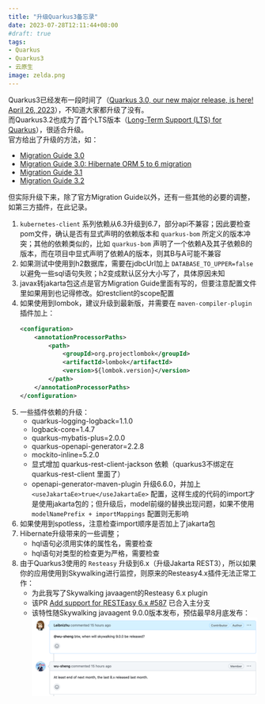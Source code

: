 ```yaml
---
title: "升级Quarkus3备忘录"
date: 2023-07-28T12:11:44+08:00
#draft: true
tags:
- Quarkus
- Quarkus3
- 云原生
image: zelda.png
---
```


Quarkus3已经发布一段时间了（[Quarkus 3.0, our new major release, is here! April 26, 2023](https://cn.quarkus.io/blog/quarkus-3-0-final-released/)），不知道大家都升级了没有。  
而Quarkus3.2也成为了首个LTS版本（[Long-Term Support (LTS) for Quarkus](https://quarkus.io/blog/lts-releases/)），很适合升级。  
官方给出了升级的方法，如：
- [Migration Guide 3.0](https://github.com/quarkusio/quarkus/wiki/Migration-Guide-3.0)
- [Migration Guide 3.0: Hibernate ORM 5 to 6 migration](https://github.com/quarkusio/quarkus/wiki/Migration-Guide-3.0:-Hibernate-ORM-5-to-6-migration)
- [Migration Guide 3.1](https://github.com/quarkusio/quarkus/wiki/Migration-Guide-3.1)
- [Migration Guide 3.2](https://github.com/quarkusio/quarkus/wiki/Migration-Guide-3.2)

但实际升级下来，除了官方Migration Guide以外，还有一些其他的必要的调整，如第三方插件，在此记录。

1. `kubernetes-client` 系列依赖从6.3升级到6.7，部分api不兼容；因此要检查pom文件，确认是否有显式声明的依赖版本和 `quarkus-bom` 所定义的版本冲突；其他的依赖类似的，比如 `quarkus-bom` 声明了一个依赖A及其子依赖B的版本，而在项目中显式声明了依赖A的版本，则其B与A可能不兼容
2. 如果测试中使用到h2数据库，需要在jdbcUrl加上 `DATABASE_TO_UPPER=false` 以避免一些sql语句失败；h2变成默认区分大小写了，具体原因未知
3. javax转jakarta包这点是官方Migration Guide里面有写的，但要注意配置文件里如果用到也记得修改。如restclient的scope配置
4. 如果使用到lombok，建议升级到最新版，并需要在 `maven-compiler-plugin` 插件加上：
	```xml  
	<configuration>  
		<annotationProcessorPaths>  
			<path>  
				<groupId>org.projectlombok</groupId>  
				<artifactId>lombok</artifactId>  
				<version>${lombok.version}</version>  
			</path>  
		</annotationProcessorPaths>  
	</configuration>
    ```
5. 一些插件依赖的升级：
    - quarkus-logging-logback=1.1.0
    - logback-core=1.4.7
    - quarkus-mybatis-plus=2.0.0
    - quarkus-openapi-generator=2.2.8
    - mockito-inline=5.2.0
    - 显式增加 quarkus-rest-client-jackson 依赖（quarkus3不绑定在 quarkus-rest-client 里面了）
    - openapi-generator-maven-plugin 升级6.6.0，并加上 `<useJakartaEe>true</useJakartaEe>` 配置，这样生成的代码的import才是使用jakarta包的；但升级后，model前缀的替换出现问题，如果不使用 `modelNamePrefix + importMappings` 配置则无影响
6. 如果使用到spotless，注意检查import顺序是否加上了jakarta包
7. Hibernate升级带来的一些调整；
    - hql语句必须用实体的属性名，需要检查
    - hql语句对类型的检查更为严格，需要检查
8. 由于Quarkus3使用的 `Resteasy` 升级到6.x（升级Jakarta REST3），所以如果你的应用使用到Skywalking进行监控，则原来的Resteasy4.x插件无法正常工作：
    - 为此我写了Skywalking javaagent的Resteasy 6.x plugin
    - 该PR [Add support for RESTEasy 6.x #587](https://github.com/apache/skywalking-java/pull/587) 已合入主分支
    - 该特性随Skywalking javaagent 9.0.0版本发布，预估最早8月底发布：![](skw9.png)
